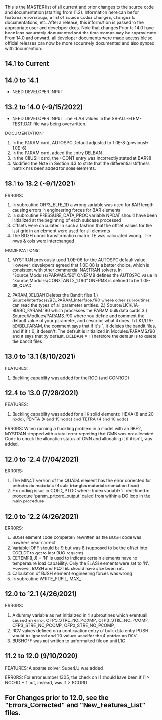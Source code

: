 This is the MASTER list of all current and prior changes to the source code and documentation (starting from 11.2).
Information here can be for features, errors/bugs, a list of source codes changes, changes to documentations, etc.
After a release, this information is passed to the appropriate user and developer docs.
Note that changes Prior to 14.0 have been less accurately documented and the time stamps may be approximate.
From 14.0 and onward, all developer documents were made accessible so official releases can now be more accurately documented and also synced with documention.


14.1 to Current
---


14.0 to 14.1
---
- NEED DEVELOPER INPUT


13.2 to 14.0 (~9/15/2022)
---
- NEED DEVELOPER INPUT
The ELAS values in the SB-ALL-ELEM-TEST.DAT file was being overwritten.

DOCUMENTATION:
1) In the PARAM card, AUTOSPC Default adjusted to 1.0E-8 (previously 1.0E-6)
2) In the PARAM card, added the entry DELBAN
3) In the CBUSH card, the +CONT entry was incorrectly stated at BAR98
4) Modified the Note in Section 4.3 to state that the differential stiffness matrix has been added for solid elements.


13.1 to 13.2 (~9/1/2021)
---
ERRORS:
1) In subroutine OFP3_ELFE_1D a wrong variable was used for BAR length causing errors
in engineering forces for BAR elements
2) In subroutine PRESSURE_DATA_PROC variable NPDAT should have been initialized at
the beginning of each subcase processed
3) Offsets were calculated in such a fashion that the offset values for the last grid in an
element were used for all elements
4) The BUSH coord transformation matrix TE was calculated wrong. The rows & cols were
interchanged

MODIFICATIONS:
1) MYSTRAN previously used 1.0E-06 for the AUTOSPC default value. However, developers agreed that 1.0E-08 is a better choice, which is consistent with other commercial NASTRAN solvers.
In “Source/Modules/PARAMS.f90” ONEPM8 defines the AUTOSPC value
In “Source/Modules/CONSTANTS_1.f90” ONEPM8 is defined to be 1.0E-08_QUAD

2) PARAM,DELBAN
Deletes the Bandit files
1.) Source/Interfaces/BD_PARAM_Interface.f90 where other subroutines can read the types of all parameter entities.
2.) Source/LK1/L1A-BD/BD_PARAM.f90  which processes the PARAM bulk data cards
3.) Source/Modlues/PARAMS.f90  where you define and comment the default value of your parameter, and describe what it does.
In LK1/L1A-bD/BD_PARAM, the comment says that if it's 1, it deletes the bandit files, and if it's 0, it doesn't.
The default is initialized in Modules/PARAMS.f90 and it says that by default, DELBAN = 1 Therefore the default is to delete the bandit files

13.0 to 13.1 (8/10/2021)
---
FEATURES:
1) Buckling capability was added for the ROD (and CONROD)


12.4 to 13.0 (7/28/2021)
---
FEATURES:
1) Buckling capability was added for all 6 solid elements: HEXA (8 and 20 node), PENTA (6 and 15
node) and TETRA (4 and 10 node)

ERRORS:
When running a buckling problem in a model with an RBE2, MYSTRAN stopped with a
fatal error reporting that GMN was not allocated. Code to check the allocation status of GMN
and allocating it if it isn't, was added.


12.0 to 12.4 (7/04/2021)
---
ERRORS:
1) The MIN4T version of the QUAD4 element has the error corrected for orthotropic
materials (4 sub-triangles material orientation fixed)
2) Fix coding issue in CORD_PTOC where: Index variable ‘i’ redefined in procedure
‘param_prtcord_output’ called from within a DO loop in the main procedure


12.0 to 12.2 (4/26/2021)
---
ERRORS:
1) BUSH element code completely rewritten as the BUSH code was nowhere near correct
2) Variable IOFF should be 9 but was 8 (supposed to be the offset into CCELDT to get to
last BUG request)
3) CETEMP(I,J) = 'N' is used to indicate certain elements have no temperature load
capability. Only the ELASi elements were set to 'N'. However, BUSH and PLOTEL should
have also been set.
4) Calculation of BUSH element engineering forces was wrong
5) In subroutine WRITE_FIJFIL, MAX_


12.0 to 12.1 (4/26/2021)
---
ERRORS:
1) A dummy variable as not initialized in 4 subroutines which eventuall caused an error:
OFP3_STRE_NO_PCOMP, OFP3_STRE_NO_PCOMP, OFP3_STRE_NO_PCOMP, OFP3_STRE_NO_PCOMP,
2) RCV values defined on a continuation entry of bulk data entry PUSH would be ignored
and 1.0 values used for the 4 entries on RCV
3) BUSHOFF was not written to unformatted file on unit L1G


11.2 to 12.0 (9/10/2020)
---
FEATURES:
A sparse solver, SuperLU was added.

ERRORS:
For error number 1305, the check on I1 should have been if I1 > NCORD + 1 but, instead,
was I1 > NCORD


For Changes prior to 12.0, see the "Errors_Corrected" and "New_Features_List" files.
---



